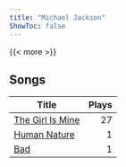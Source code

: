 ```yaml
---
title: "Michael Jackson"
ShowToc: false
---
```


{{< more >}}

## Songs
Title | Plays 
----- | -----: 
[The Girl Is Mine](/songs/the-girl-is-mine) | 27
[Human Nature](/songs/human-nature) | 1
[Bad](/songs/bad) | 1

